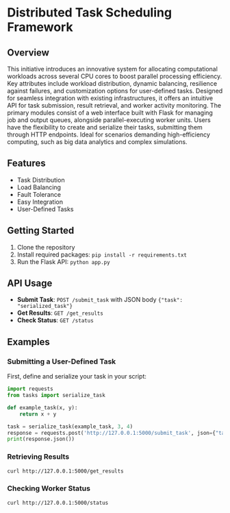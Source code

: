 # Distributed Task Scheduling Framework

## Overview
This initiative introduces an innovative system for allocating computational workloads across several CPU cores to boost parallel processing efficiency. Key attributes include workload distribution, dynamic balancing, resilience against failures, and customization options for user-defined tasks. Designed for seamless integration with existing infrastructures, it offers an intuitive API for task submission, result retrieval, and worker activity monitoring. The primary modules consist of a web interface built with Flask for managing job and output queues, alongside parallel-executing worker units. Users have the flexibility to create and serialize their tasks, submitting them through HTTP endpoints. Ideal for scenarios demanding high-efficiency computing, such as big data analytics and complex simulations.

## Features
- Task Distribution
- Load Balancing
- Fault Tolerance
- Easy Integration
- User-Defined Tasks

## Getting Started
1. Clone the repository
2. Install required packages: `pip install -r requirements.txt`
3. Run the Flask API: `python app.py`

## API Usage
- **Submit Task**: `POST /submit_task` with JSON body `{"task": "serialized_task"}`
- **Get Results**: `GET /get_results`
- **Check Status**: `GET /status`

## Examples
### Submitting a User-Defined Task
First, define and serialize your task in your script:
```python
import requests
from tasks import serialize_task

def example_task(x, y):
    return x + y

task = serialize_task(example_task, 3, 4)
response = requests.post('http://127.0.0.1:5000/submit_task', json={"task": task})
print(response.json())
```

### Retrieving Results
```bash
curl http://127.0.0.1:5000/get_results
```

### Checking Worker Status
```bash
curl http://127.0.0.1:5000/status
```
